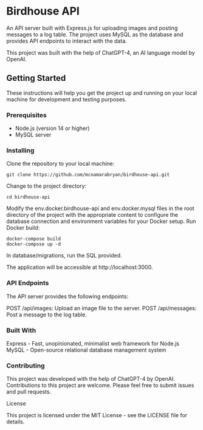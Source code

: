 # Birdhouse API

An API server built with Express.js for uploading images and posting messages to a log table. The project uses MySQL as the database and provides API endpoints to interact with the data.

This project was built with the help of ChatGPT-4, an AI language model by OpenAI.

## Getting Started

These instructions will help you get the project up and running on your local machine for development and testing purposes.

### Prerequisites

- Node.js (version 14 or higher)
- MySQL server

### Installing

Clone the repository to your local machine:

```
git clone https://github.com/mcnamarabryan/birdhouse-api.git
```
Change to the project directory:
```
cd birdhouse-api
```
Modify the env.docker.birdhouse-api and env.docker.mysql files in the root directory of the project with the appropriate content to configure the database connection and environment variables for your Docker setup.
Run Docker build:
```
docker-compose build
docker-compose up -d
```
In database/migrations, run the SQL provided.

The application will be accessible at http://localhost:3000.

### API Endpoints

The API server provides the following endpoints:

  POST /api/images: Upload an image file to the server.
  POST /api/messages: Post a message to the log table.

### Built With

  Express - Fast, unopinionated, minimalist web framework for Node.js
  MySQL - Open-source relational database management system

### Contributing

This project was developed with the help of ChatGPT-4 by OpenAI. Contributions to this project are welcome. Please feel free to submit issues and pull requests.

License

This project is licensed under the MIT License - see the LICENSE file for details.